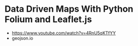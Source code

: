 # Data Driven Maps With Python Folium and Leaflet.js

* <https://www.youtube.com/watch?v=4RnU5qKTfYY>
* geojson.io